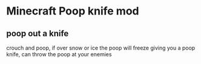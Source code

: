 # Minecraft Poop knife mod


## poop out a knife 
crouch and poop, if over snow or ice the poop will freeze giving you a poop knife, can throw the poop at your enemies

